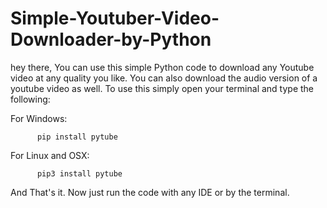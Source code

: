 # Simple-Youtuber-Video-Downloader-by-Python
hey there, You can use this simple Python code to download any Youtube video at any quality you like. You can also download the audio version of a youtube video as well.
To use this simply open your terminal and type the following:

For Windows: 
          
          pip install pytube
For Linux and OSX:
          
          pip3 install pytube

And That's it. Now just run the code with any IDE or by the terminal.

